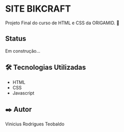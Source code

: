 # SITE BIKCRAFT

Projeto Final do curso de HTML e CSS da ORIGAMID. 🚀

## Status

Em construção...

## 🛠️ Tecnologias Utilizadas

* HTML
* CSS
* Javascript

## ✒️ Autor

Vinicius Rodrigues Teobaldo